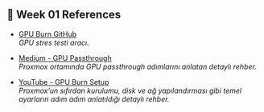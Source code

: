 ## 🔗 Week 01 References

- [GPU Burn GitHub](https://github.com/wilicc/gpu-burn)  
  *GPU stres testi aracı.*

- [Medium - GPU Passthrough](https://medium.com/@cactusmccoy/gpu-access-from-a-virtual-machine-on-proxmox-server-ubuntu-vm-903bb9783cb3)  
  *Proxmox ortamında GPU passthrough adımlarını anlatan detaylı rehber.*

- [YouTube - GPU Burn Setup](https://www.youtube.com/watch?v=kqZNFD0JNBc&t=411s)  
  *Proxmox’un sıfırdan kurulumu, disk ve ağ yapılandırması gibi temel ayarların adım adım anlatıldığı detaylı rehber.*
